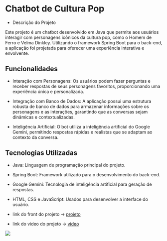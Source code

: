 
# Chatbot de Cultura Pop

* Descrição do Projeto

Este projeto é um chatbot desenvolvido em Java que permite aos usuários interagir com personagens icônicos da cultura pop, como o Homem de Ferro e Velma Dinkley. Utilizando o framework Spring Boot para o back-end, a aplicação foi projetada para oferecer uma experiência interativa e envolvente.

Funcionalidades
--
* Interação com Personagens: Os usuários podem fazer perguntas e receber respostas de seus personagens favoritos, proporcionando uma experiência única e personalizada.

* Integração com Banco de Dados: A aplicação possui uma estrutura robusta de banco de dados para armazenar informações sobre os personagens e as interações, garantindo que as conversas sejam dinâmicas e contextualizadas.

* Inteligência Artificial: O bot utiliza a inteligência artificial do Google Gemini, permitindo respostas rápidas e realistas que se adaptam ao contexto da conversa.

Tecnologias Utilizadas
--

* Java: Linguagem de programação principal do projeto.

* Spring Boot: Framework utilizado para o desenvolvimento do back-end.
  
* Google Gemini: Tecnologia de inteligência artificial para geração de respostas.

* HTML, CSS e JavaScript: Usados para desenvolver a interface do usuário.




* link do front do projeto -> [projeto](https://github.com/mateus26game/front-do-chat-bot)

* link do video do projeto -> [video](https://youtu.be/8uTWnjVfj9Q)

<img src="https://skillicons.dev/icons?i=java,spring,html,css,idea,vscode,windows,postman" />
